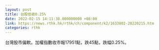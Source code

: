 ```yaml
---
layout: post
title: 台股低收0.25%
date: 2022-02-15 14:11:38.000000000 +08:00
link: https://news.rthk.hk/rthk/ch/component/k2/1633802-20220215.htm
categories: rthk
---
```


台灣股市偏軟。加權指數收市報17951點，跌45點，跌幅0.25%。
